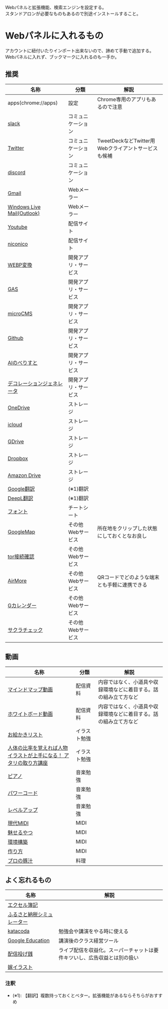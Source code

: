 Webパネルと拡張機能、検索エンジンを設定する。
<br>スタンドアロンが必要なものもあるので別途インストールすること。

# Webパネルに入れるもの
アカウントに紐付いたりインポート出来ないので、諦めて手動で追加する。  
Webパネルに入れず、ブックマークに入れるのも一手か。

## 推奨
|名称|分類|解説|
|---|---|---|
|apps(chrome://apps)|設定|Chrome専用のアプリもあるので注意|
|[slack](https://app.slack.com/client)|コミュニケーション||
|[Twitter](https://twitter.com)|コミュニケーション|TweetDeckなどTwitter用Webクライアントサービスも候補|
|[discord](https://discord.com)|コミュニケーション||
|[Gmail](https://mail.google.com/mail)|Webメーラー||
|[Windows Live Mail(Outlook)](https://outlook.live.com/mail/0/inbox)|Webメーラー||
|[Youtube](https://www.youtube.com)|配信サイト||
|[niconico](https://www.nicovideo.jp/my/history/video)|配信サイト||
|[WEBP変換](https://lab.syncer.jp/Tool/Webp-Converter)|開発アプリ・サービス||
|[GAS](https://script.google.com/home)|開発アプリ・サービス||
|[microCMS](https://secret.microcms.io)|開発アプリ・サービス||
|[Github](https://github.com/shimajima-eiji?tab=stars)|開発アプリ・サービス||
|[AIのべりすと](https://ai-novel.com/)|開発アプリ・サービス||
|[デコレーションジェネレータ](https://generator.tubudeco.com/g2281)|開発アプリ・サービス||
|[OneDrive](https://onedrive.live.com)|ストレージ||
|[icloud](https://www.icloud.com)|ストレージ||
|[GDrive](https://drive.google.com/drive/my-drive)|ストレージ||
|[Dropbox](https://www.dropbox.com)|ストレージ||
|[Amazon Drive](https://www.amazon.co.jp/clouddrive)|ストレージ||
|[Google翻訳](https://translate.google.co.jp/?hl=ja)|(※1)翻訳||
|[DeepL翻訳](https://www.deepl.com/ja/translator)|(※1)翻訳||
|[フォント](https://fontfree.me)|チートシート||
|[GoogleMap](https://www.google.co.jp/maps/?hl=ja)|その他Webサービス|所在地をクリップした状態にしておくとなお良し|
|[tor接続確認](https://check.torproject.org)|その他Webサービス||
|[AirMore](http://web.airmore.com/)|その他Webサービス|QRコードでどのような端末とも手軽に連携できる|
|[Gカレンダー](https://calendar.google.com/calendar/u/0/gp?hl=ja#~calendar:view=m)|その他Webサービス||
|[サクラチェック](https://sakura-checker.jp)|その他Webサービス||

## 動画
|名称|分類|解説|
|---|---|---|
|[マインドマップ動画](https://www.youtube.com/c/ryogakucho)|配信資料|内容ではなく、小道具や収録環境などに着目する。話の組み立て方など|
|[ホワイトボード動画](https://www.youtube.com/watch?v=lulU1dVxbP4)|配信資料|内容ではなく、小道具や収録環境などに着目する。話の組み立て方など|
|[お絵かきリスト](https://www.youtube.com/playlist?list=PLRk5UXE-1F1EGYbLixgwc-ea24NdipGSf)|イラスト勉強||
|[人体の比率を覚えれば人物イラストが上手になる！ アタリの取り方講座](https://ichi-up.net/2016/132)|イラスト勉強||
|[ピアノ](https://www.youtube.com/watch?v=niA0nis1W7w)|音楽勉強||
|[パワーコード](https://www.youtube.com/watch?v=H8NxZTOFwvI)|音楽勉強||
|[レベルアップ](https://www.youtube.com/watch?v=Xh-L0NAzzyw&lc=UgwzwgZ98sPsq3aewlR4AaABAg)|音楽勉強||
|[現代MIDI](https://www.youtube.com/watch?v=Wu8glrv4TgY)|MIDI||
|[魅せるやつ](https://www.youtube.com/watch?v=wvFKQqH0o4E)|MIDI||
|[環境構築](https://www.youtube.com/watch?v=c1znEwUbCpc)|MIDI||
|[作り方](https://www.youtube.com/watch?v=Glz2gn6hLBk)|MIDI||
|[プロの豚汁](https://www.youtube.com/watch?v=VOKJIqFQd8Y)|料理||

## よく忘れるもの
|名称|解説|
|---|---|
|[エクセル簿記](http://management.main.jp/excelb.html)||
|[ふるさと納税シミュレーター](https://www.furusato-tax.jp/about/simulation)||
|[katacoda](https://katacoda.com)|勉強会や講演をやる時に使える|
|[Google Education](https://edu.google.com/intl/ALL_jp/)|講演後のクラス経営ツール|
|[配信投げ銭](https://doneru.jp)|ライブ配信を収益化。スーパーチャットは要件キツいし、広告収益とは別の扱い|
|[嫁イラスト](https://waifulabs.com)||

### 注釈
- (※1): 【翻訳】複数持っておくとベター。拡張機能があるならそちらがおすすめ
